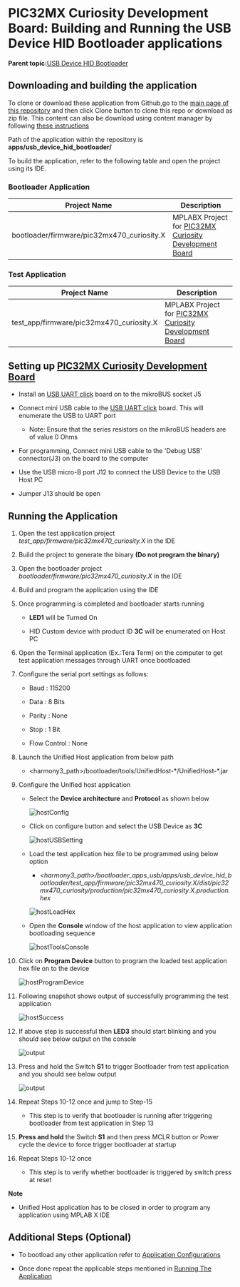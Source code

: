 # PIC32MX Curiosity Development Board: Building and Running the USB Device HID Bootloader applications

**Parent topic:**[USB Device HID Bootloader](GUID-C3A88DD5-DE20-4FEA-854D-19766CD503A5.md)

## Downloading and building the application

To clone or download these application from Github,go to the [main page of this repository](https://github.com/Microchip-MPLAB-Harmony/bootloader_apps_usb) and then click Clone button to clone this repo or download as zip file. This content can also be download using content manager by following [these instructions](https://github.com/Microchip-MPLAB-Harmony/contentmanager/wiki)

Path of the application within the repository is **apps/usb\_device\_hid\_bootloader/**

To build the application, refer to the following table and open the project using its IDE.

### Bootloader Application

|Project Name|Description|
|------------|-----------|
|bootloader/firmware/pic32mx470\_curiosity.X|MPLABX Project for [PIC32MX Curiosity Development Board](https://www.microchip.com/Developmenttools/ProductDetails/dm320103)|

### Test Application

|Project Name|Description|
|------------|-----------|
|test\_app/firmware/pic32mx470\_curiosity.X|MPLABX Project for [PIC32MX Curiosity Development Board](https://www.microchip.com/Developmenttools/ProductDetails/dm320103)|

## Setting up [PIC32MX Curiosity Development Board](https://www.microchip.com/Developmenttools/ProductDetails/dm320103)

-   Install an [USB UART click](https://www.mikroe.com/usb-uart-click) board on to the mikroBUS socket J5

-   Connect mini USB cable to the [USB UART click](https://www.mikroe.com/usb-uart-click) board. This will enumerate the USB to UART port

    -   Note: Ensure that the series resistors on the mikroBUS headers are of value 0 Ohms

-   For programming, Connect mini USB cable to the 'Debug USB' connector\(J3\) on the board to the computer

-   Use the USB micro-B port J12 to connect the USB Device to the USB Host PC

-   Jumper J13 should be open


## Running the Application

1.  Open the test application project *test\_app/firmware/pic32mx470\_curiosity.X* in the IDE

2.  Build the project to generate the binary **\(Do not program the binary\)**

3.  Open the bootloader project *bootloader/firmware/pic32mx470\_curiosity.X* in the IDE

4.  Build and program the application using the IDE

5.  Once programming is completed and bootloader starts running

    -   **LED1** will be Turned On

    -   HID Custom device with product ID **3C** will be enumerated on Host PC

6.  Open the Terminal application \(Ex.:Tera Term\) on the computer to get test application messages through UART once bootloaded

7.  Configure the serial port settings as follows:

    -   Baud : 115200

    -   Data : 8 Bits

    -   Parity : None

    -   Stop : 1 Bit

    -   Flow Control : None

8.  Launch the Unified Host application from below path

    -   <harmony3\_path\>/bootloader/tools/UnifiedHost-\*/UnifiedHost-\*.jar

9.  Configure the Unified host application

    -   Select the **Device architecture** and **Protocol** as shown below

        ![hostConfig](GUID-C18727F3-A7EE-4AAF-8CA5-29601B6698B2-low.png)

    -   Click on configure button and select the USB Device as **3C**

        ![hostUSBSetting](GUID-512E883A-79C6-479C-B837-6F58E95FBC99-low.png)

    -   Load the test application hex file to be programmed using below option

        -   *<harmony3\_path\>/bootloader\_apps\_usb/apps/usb\_device\_hid\_bootloader/test\_app/firmware/pic32mx470\_curiosity.X/dist/pic32mx470\_curiosity/production/pic32mx470\_curiosity.X.production.hex*

        ![hostLoadHex](GUID-C27BBF10-46F8-4F17-A1DB-079200049927-low.png)

    -   Open the **Console** window of the host application to view application bootloading sequence

        ![hostToolsConsole](GUID-52FEDFF8-A19E-4102-8B7D-CA022AE775A4-low.png)

10. Click on **Program Device** button to program the loaded test application hex file on to the device

    ![hostProgramDevice](GUID-10B93D7E-32BB-4904-B17A-6F81A6FC31BA-low.png)

11. Following snapshot shows output of successfully programming the test application

    ![hostSuccess](GUID-7C4B3A30-29A2-4532-8AF8-A766A0723839-low.png)

12. If above step is successful then **LED3** should start blinking and you should see below output on the console

    ![output](GUID-7C0A1938-76D6-4296-9A62-D1254FBEBBDA-low.png)

13. Press and hold the Switch **S1** to trigger Bootloader from test application and you should see below output

    ![output](GUID-83EE8429-56E6-4468-AE89-11531686AC15-low.png)

14. Repeat Steps 10-12 once and jump to Step-15

    -   This step is to verify that bootloader is running after triggering bootloader from test application in Step 13

15. **Press and hold** the Switch **S1** and then press MCLR button or Power cycle the device to force trigger bootloader at startup

16. Repeat Steps 10-12 once

    -   This step is to verify whether bootloader is triggered by switch press at reset


**Note**

-   Unified Host application has to be closed in order to program any application using MPLAB X IDE


## Additional Steps \(Optional\)

-   To bootload any other application refer to [Application Configurations](GUID-6E96B464-6390-4AD8-A7C5-98AC2758D05F.md)

-   Once done repeat the applicable steps mentioned in [Running The Application](#running-the-application)


